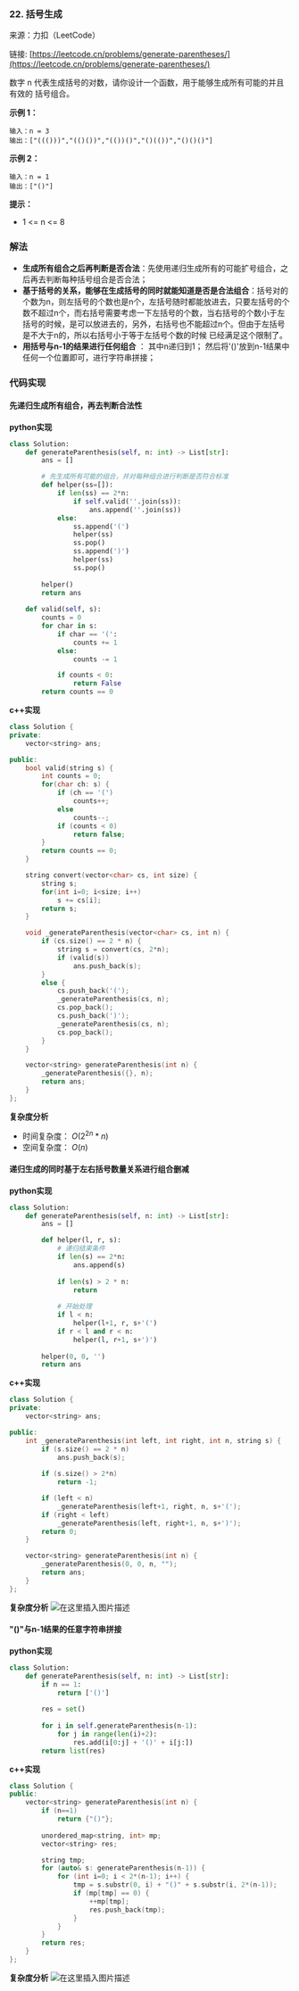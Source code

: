  ### 22. 括号生成

来源：力扣（LeetCode）

链接: [https://leetcode.cn/problems/generate-parentheses/](https://leetcode.cn/problems/generate-parentheses/)

数字 n 代表生成括号的对数，请你设计一个函数，用于能够生成所有可能的并且 有效的 括号组合。

 

**示例 1：**
```
输入：n = 3
输出：["((()))","(()())","(())()","()(())","()()()"]
```

**示例 2：**
```
输入：n = 1
输出：["()"]
```

**提示：**
* 1 <= n <= 8

 

### 解法
* **生成所有组合之后再判断是否合法**：先使用递归生成所有的可能扩号组合，之后再去判断每种括号组合是否合法；
* **基于括号的关系，能够在生成括号的同时就能知道是否是合法组合**：括号对的个数为n，则左括号的个数也是n个，左括号随时都能放进去，只要左括号的个数不超过n个，而右括号需要考虑一下左括号的个数，当右括号的个数小于左括号的时候，是可以放进去的，另外，右括号也不能超过n个。但由于左括号是不大于n的，所以右括号小于等于左括号个数的时候 已经满足这个限制了。
* **用括号与n-1的结果进行任何组合** ： 其中n递归到1； 然后将'()'放到n-1结果中任何一个位置即可，进行字符串拼接；

### 代码实现
#### 先递归生成所有组合，再去判断合法性
**python实现**
```python
class Solution:
    def generateParenthesis(self, n: int) -> List[str]:
        ans = []

        # 先生成所有可能的组合，并对每种组合进行判断是否符合标准
        def helper(ss=[]):
            if len(ss) == 2*n:
                if self.valid(''.join(ss)):
                    ans.append(''.join(ss))
            else:
                ss.append('(')
                helper(ss)
                ss.pop()
                ss.append(')')
                helper(ss)
                ss.pop()
        
        helper()
        return ans
    
    def valid(self, s):
        counts = 0
        for char in s:
            if char == '(':
                counts += 1
            else:
                counts -= 1

            if counts < 0:
                return False
        return counts == 0 

```

**c++实现**
```cpp
class Solution {
private:
    vector<string> ans;

public:
    bool valid(string s) {
        int counts = 0;
        for(char ch: s) {
            if (ch == '(')
                counts++;
            else
                counts--;
            if (counts < 0)
                return false;
        }
        return counts == 0;
    }

    string convert(vector<char> cs, int size) {
        string s;
        for(int i=0; i<size; i++)
            s += cs[i];
        return s;
    }

    void _generateParenthesis(vector<char> cs, int n) {
        if (cs.size() == 2 * n) {
            string s = convert(cs, 2*n);
            if (valid(s))
                ans.push_back(s);
        }
        else {
            cs.push_back('(');
            _generateParenthesis(cs, n);
            cs.pop_back();
            cs.push_back(')');
            _generateParenthesis(cs, n);
            cs.pop_back();
        }
    }

    vector<string> generateParenthesis(int n) {
        _generateParenthesis({}, n);
        return ans;
    }
};
```


**复杂度分析**
* 时间复杂度： $O(2^{2n} * n)$   
* 空间复杂度： $O(n)$  

#### 递归生成的同时基于左右括号数量关系进行组合删减
**python实现**
```python
class Solution:
    def generateParenthesis(self, n: int) -> List[str]:
        ans = []

        def helper(l, r, s):
            # 递归结束条件
            if len(s) == 2*n:
                ans.append(s)
            
            if len(s) > 2 * n:
                return
            
            # 开始处理
            if l < n:
                helper(l+1, r, s+'(')
            if r < l and r < n:
                helper(l, r+1, s+')')
        
        helper(0, 0, '')
        return ans

```

**c++实现**
```cpp
class Solution {
private:
    vector<string> ans;

public:
    int _generateParenthesis(int left, int right, int n, string s) {
        if (s.size() == 2 * n)
            ans.push_back(s);
        
        if (s.size() > 2*n)
            return -1;

        if (left < n)
            _generateParenthesis(left+1, right, n, s+'(');
        if (right < left)
            _generateParenthesis(left, right+1, n, s+')');
        return 0;
    }

    vector<string> generateParenthesis(int n) {
        _generateParenthesis(0, 0, n, "");
        return ans;
    }
};
```


**复杂度分析**
![在这里插入图片描述](https://img-blog.csdnimg.cn/f6612bafa0bf4096ab2a579b65a96645.png)

#### "()"与n-1结果的任意字符串拼接
**python实现**
```python
class Solution:
    def generateParenthesis(self, n: int) -> List[str]:
        if n == 1:
            return ['()']
        
        res = set()
        
        for i in self.generateParenthesis(n-1):
            for j in range(len(i)+2):
                res.add(i[0:j] + '()' + i[j:])
        return list(res)
```


**c++实现**
```cpp
class Solution {
public:
    vector<string> generateParenthesis(int n) {
        if (n==1)
            return {"()"};
        
        unordered_map<string, int> mp;
        vector<string> res;

        string tmp;
        for (auto& s: generateParenthesis(n-1)) {
            for (int i=0; i < 2*(n-1); i++) {
                tmp = s.substr(0, i) + "()" + s.substr(i, 2*(n-1));
                if (mp[tmp] == 0) {
                    ++mp[tmp];
                    res.push_back(tmp);
                }
            }
        }
        return res;
    }
};
```

**复杂度分析**
![在这里插入图片描述](https://img-blog.csdnimg.cn/f6612bafa0bf4096ab2a579b65a96645.png)